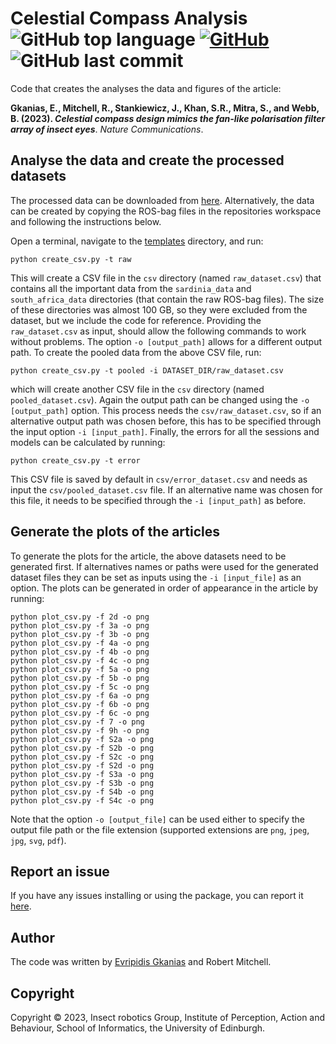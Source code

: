 # Celestial Compass Analysis ![GitHub top language](http://img.shields.io/github/languages/top/InsectRobotics/CelestialCompassAnalysis) [![GitHub](http://img.shields.io/github/license/insectrobotics/celestialcompassanalysis)](./LICENSE) ![GitHub last commit](http://img.shields.io/github/last-commit/InsectRobotics/CelestialCompassAnalysis)

Code that creates the analyses the data and figures of the article:

**Gkanias, E., Mitchell, R., Stankiewicz, J., Khan, S.R., Mitra, S., and Webb, B. (2023).
*Celestial compass design mimics the fan-like polarisation filter array of insect eyes***.
*Nature Communications*.


## Analyse the data and create the processed datasets

The processed data can be downloaded from [here](). Alternatively, the data can be created
by copying the ROS-bag files in the repositories workspace and following the instructions
below.

Open a terminal, navigate to the [templates](templates) directory, and run:
```commandline
python create_csv.py -t raw
```
This will create a CSV file in the ```csv``` directory (named ```raw_dataset.csv```) that
contains all the important data from the ```sardinia_data``` and ```south_africa_data```
directories (that contain the raw ROS-bag files). The size of these directories was almost 100 GB,
so they were excluded from the dataset, but we include the code for reference. Providing the
```raw_dataset.csv``` as input, should allow the following commands to work without problems.
The option ```-o [output_path]``` allows for a different output path.
To create the pooled data from the above CSV file, run:
```commandline
python create_csv.py -t pooled -i DATASET_DIR/raw_dataset.csv
```
which will create another CSV file in the ```csv``` directory (named ```pooled_dataset.csv```).
Again the output path can be changed using the ```-o [output_path]``` option. This process
needs the ```csv/raw_dataset.csv```, so if an alternative output path was chosen before,
this has to be specified through the input option ```-i [input_path]```. Finally, the errors
for all the sessions and models can be calculated by running:
```commandline
python create_csv.py -t error
```
This CSV file is saved by default in ```csv/error_dataset.csv``` and needs as input the
```csv/pooled_dataset.csv``` file. If an alternative name was chosen for this file, it needs
to be specified through the ```-i [input_path]``` as before.

## Generate the plots of the articles

To generate the plots for the article, the above datasets need to be generated first. If
alternatives names or paths were used for the generated dataset files they can be set as
inputs using the ```-i [input_file]``` as an option. The plots can be generated in order
of appearance in the article by running:
```commandline
python plot_csv.py -f 2d -o png
python plot_csv.py -f 3a -o png
python plot_csv.py -f 3b -o png
python plot_csv.py -f 4a -o png
python plot_csv.py -f 4b -o png
python plot_csv.py -f 4c -o png
python plot_csv.py -f 5a -o png
python plot_csv.py -f 5b -o png
python plot_csv.py -f 5c -o png
python plot_csv.py -f 6a -o png
python plot_csv.py -f 6b -o png
python plot_csv.py -f 6c -o png
python plot_csv.py -f 7 -o png
python plot_csv.py -f 9h -o png
python plot_csv.py -f S2a -o png
python plot_csv.py -f S2b -o png
python plot_csv.py -f S2c -o png
python plot_csv.py -f S2d -o png
python plot_csv.py -f S3a -o png
python plot_csv.py -f S3b -o png
python plot_csv.py -f S4b -o png
python plot_csv.py -f S4c -o png
```
Note that the option ```-o [output_file]``` can be used either to specify the output file path
or the file extension (supported extensions are ```png```, ```jpeg```, ```jpg```, ```svg```,
```pdf```).

## Report an issue

If you have any issues installing or using the package, you can report it
[here](https://github.com/InsectRobotics/CelestialCompassAnalysis/issues).

## Author

The code was written by [Evripidis Gkanias](https://evgkanias.github.io/) and Robert Mitchell.

## Copyright

Copyright &copy; 2023, Insect robotics Group, Institute of Perception,
Action and Behaviour, School of Informatics, the University of Edinburgh.
